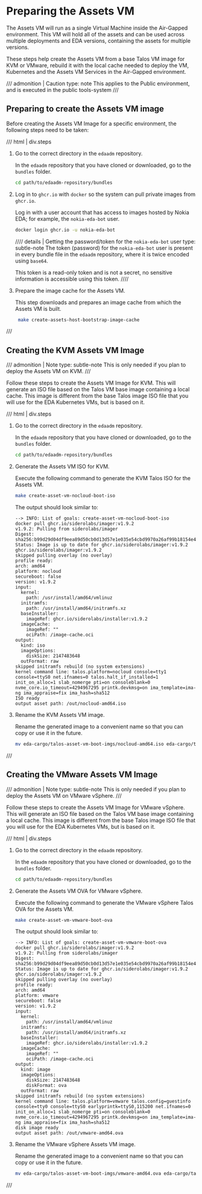# Preparing the Assets VM

The Assets VM will run as a single Virtual Machine inside the Air-Gapped environment. This VM will hold all of the assets and can be used across multiple deployments and EDA versions, containing the assets for multiple versions.

These steps help create the Assets VM from a base Talos VM image for KVM or VMware, rebuild it with the local cache needed to deploy the VM, Kubernetes and the Assets VM Services in the Air-Gapped environment.

/// admonition | Caution
    type: note
This applies to the Public environment, and is executed in the public tools-system
///

## Preparing to create the Assets VM image

Before creating the Assets VM Image for a specific environment, the following steps need to be taken:

/// html | div.steps

1. Go to the correct directory in the `edaadm` repository.

    In the `edaadm` repository that you have cloned or downloaded, go to the `bundles` folder.

    ```bash
    cd path/to/edaadm-repository/bundles
    ```

2. Log in to `ghcr.io` with `docker` so the system can pull private images from `ghcr.io`.

    Log in with a user account that has access to images hosted by Nokia EDA; for example, the `nokia-eda-bot` user.

    ```bash
    docker login ghcr.io -u nokia-eda-bot
    ```

    //// details | Getting the password/token for the `nokia-eda-bot` user
        type: subtle-note
    The token (password) for the `nokia-eda-bot` user is present in every bundle file in the `edaadm` repository, where it is twice encoded using `base64`.

    This token is a read-only token and is not a secret, no sensitive information is accessible using this token.
    ////

3. Prepare the image cache for the Assets VM.

    This step downloads and prepares an image cache from which the Assets VM is built.

    ```bash
     make create-assets-host-bootstrap-image-cache
    ```

///

## Creating the KVM Assets VM Image

/// admonition | Note
    type: subtle-note
This is only needed if you plan to deploy the Assets VM on KVM.
///

Follow these steps to create the Assets VM Image for KVM. This will generate an ISO file based on the Talos VM base image containing a local cache. This image is different from the base Talos image ISO file that you will use for the EDA Kubernetes VMs, but is based on it.

/// html | div.steps

1. Go to the correct directory in the `edaadm` repository.

    In the `edaadm` repository that you have cloned or downloaded, go to the `bundles` folder.

    ```bash
    cd path/to/edaadm-repository/bundles
    ```

2. Generate the Assets VM ISO for KVM.

    Execute the following command to generate the KVM Talos ISO for the Assets VM.

    ```bash
    make create-asset-vm-nocloud-boot-iso
    ```

    The output should look similar to:

    ```
    --> INFO: List of goals: create-asset-vm-nocloud-boot-iso
    docker pull ghcr.io/siderolabs/imager:v1.9.2
    v1.9.2: Pulling from siderolabs/imager
    Digest: sha256:b99d29d04df9eea89d50cb0d13d57e1e035e54cbd9970a26af99b18154e443a9
    Status: Image is up to date for ghcr.io/siderolabs/imager:v1.9.2
    ghcr.io/siderolabs/imager:v1.9.2
    skipped pulling overlay (no overlay)
    profile ready:
    arch: amd64
    platform: nocloud
    secureboot: false
    version: v1.9.2
    input:
      kernel:
        path: /usr/install/amd64/vmlinuz
      initramfs:
        path: /usr/install/amd64/initramfs.xz
      baseInstaller:
        imageRef: ghcr.io/siderolabs/installer:v1.9.2
      imageCache:
        imageRef: ""
        ociPath: /image-cache.oci
    output:
      kind: iso
      imageOptions:
        diskSize: 2147483648
      outFormat: raw
    skipped initramfs rebuild (no system extensions)
    kernel command line: talos.platform=nocloud console=tty1 console=ttyS0 net.ifnames=0 talos.halt_if_installed=1 init_on_alloc=1 slab_nomerge pti=on consoleblank=0 nvme_core.io_timeout=4294967295 printk.devkmsg=on ima_template=ima-ng ima_appraise=fix ima_hash=sha512
    ISO ready
    output asset path: /out/nocloud-amd64.iso
    ```

3. Rename the KVM Assets VM image.

    Rename the generated image to a convenient name so that you can copy or use it in the future.

    ```bash
    mv eda-cargo/talos-asset-vm-boot-imgs/nocloud-amd64.iso eda-cargo/talos-asset-vm-boot-imgs/eda-asset-vm-nocloud-amd64.iso
    ```

///

## Creating the VMware Assets VM Image

/// admonition | Note
    type: subtle-note
This is only needed if you plan to deploy the Assets VM on VMware vSphere.
///

Follow these steps to create the Assets VM Image for VMware vSphere. This will generate an ISO file based on the Talos VM base image containing a local cache. This image is different from the base Talos image ISO file that you will use for the EDA Kubernetes VMs, but is based on it.

/// html | div.steps

1. Go to the correct directory in the `edaadm` repository.

    In the `edaadm` repository that you have cloned or downloaded, go to the `bundles` folder.

    ```bash
    cd path/to/edaadm-repository/bundles
    ```

2. Generate the Assets VM OVA for VMware vSphere.

    Execute the following command to generate the VMware vSphere Talos OVA for the Assets VM.

    ```bash
    make create-asset-vm-vmware-boot-ova
    ```

    The output should look similar to:

    ```
    --> INFO: List of goals: create-asset-vm-vmware-boot-ova
    docker pull ghcr.io/siderolabs/imager:v1.9.2
    v1.9.2: Pulling from siderolabs/imager
    Digest: sha256:b99d29d04df9eea89d50cb0d13d57e1e035e54cbd9970a26af99b18154e443a9
    Status: Image is up to date for ghcr.io/siderolabs/imager:v1.9.2
    ghcr.io/siderolabs/imager:v1.9.2
    skipped pulling overlay (no overlay)
    profile ready:
    arch: amd64
    platform: vmware
    secureboot: false
    version: v1.9.2
    input:
      kernel:
        path: /usr/install/amd64/vmlinuz
      initramfs:
        path: /usr/install/amd64/initramfs.xz
      baseInstaller:
        imageRef: ghcr.io/siderolabs/installer:v1.9.2
      imageCache:
        imageRef: ""
        ociPath: /image-cache.oci
    output:
      kind: image
      imageOptions:
        diskSize: 2147483648
        diskFormat: ova
      outFormat: raw
    skipped initramfs rebuild (no system extensions)
    kernel command line: talos.platform=vmware talos.config=guestinfo console=tty0 console=ttyS0 earlyprintk=ttyS0,115200 net.ifnames=0 init_on_alloc=1 slab_nomerge pti=on consoleblank=0 nvme_core.io_timeout=4294967295 printk.devkmsg=on ima_template=ima-ng ima_appraise=fix ima_hash=sha512
    disk image ready
    output asset path: /out/vmware-amd64.ova    
    ```

3. Rename the VMware vSphere Assets VM image.

    Rename the generated image to a convenient name so that you can copy or use it in the future.

    ```bash
    mv eda-cargo/talos-asset-vm-boot-imgs/vmware-amd64.ova eda-cargo/talos-asset-vm-boot-imgs/eda-asset-vm-vmware-amd64.ova
    ```

///
